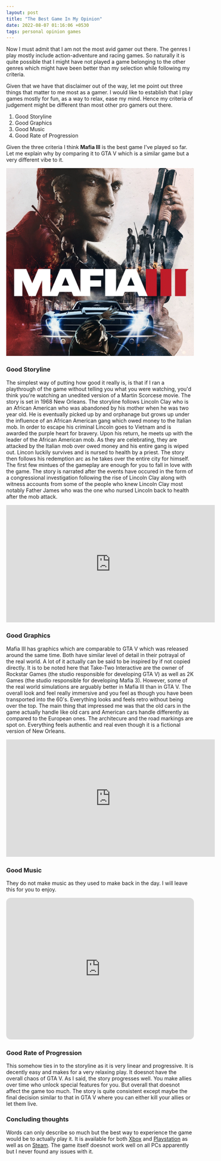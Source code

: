 ```yaml
---
layout: post
title: "The Best Game In My Opinion"
date: 2022-08-07 01:16:06 +0530
tags: personal opinion games
---
```


Now I must admit that I am not the most avid gamer out there. The genres I play mostly include action-adventure and racing games. So naturally it is quite possible that I might have not played a game belonging to the other genres which might have been better than my selection while following my criteria.

Given that we have that disclaimer out of the way, let me point out three things that matter to me most as a gamer. I would like to establish that I play games mostly for fun, as a way to relax, ease my mind. Hence my criteria of judgement might be different than most other pro gamers out there.

1. Good Storyline
2. Good Graphics
3. Good Music
4. Good Rate of Progression

Given the three criteria I think **Mafia III** is the best game I've played so far. Let me explain why by comparing it to GTA V which is a similar game but a very different vibe to it.

![Mafia 3 Poster](/assets/images/Mafia3.jpeg)

### Good Storyline

The simplest way of putting how good it really is, is that if I ran a playthrough of the game without telling you what you were watching, you'd think you're watching an unedited version of a Martin Scorcese movie. The story is set in 1968 New Orleans. The storyline follows Lincoln Clay who is an African American who was abandoned by his mother when he was two year old. He is eventually picked up by and orphanage but grows up under the influence of an African American gang which owed money to the Italian mob. In order to escape his criminal Lincoln goes to Vietnam and is awarded the purple heart for bravery. Upon his return, he meets up with the leader of the African American mob. As they are celebrating, they are attacked by the Italian mob over owed money and his entire gang is wiped out. Lincon luckily survives and is nursed to health by a priest. The story then follows his redemption arc as he takes over the entire city for himself.
The first few mintues of the gameplay are enough for you to fall in love with the game. The story is narrated after the events have occured in the form of a congressional investigation following the rise of Lincoln Clay along with witness accounts from some of the people who knew Lincoln Clay most notably Father James who was the one who nursed Lincoln back to health after the mob attack.

<iframe width="560" height="315" src="https://www.youtube.com/embed/Mv8EY1DdByI" title="YouTube video player" frameborder="0" allow="accelerometer; autoplay; clipboard-write; encrypted-media; gyroscope; picture-in-picture" allowfullscreen></iframe>

### Good Graphics

Mafia III has graphics which are comparable to GTA V which was released around the same time. Both have similar level of detail in their potrayal of the real world. A lot of it actually can be said to be inspired by if not copied directly. It is to be noted here that Take-Two Interactive are the owner of Rockstar Games (the studio responsible for developing GTA V) as well as 2K Games (the studio responsible for developing Mafia 3). However, some of the real world simulations are arguably better in Mafia III than in GTA V. The overall look and feel really immersive and you feel as though you have been transported into the 60's. Everything looks and feels retro without being over the top. The main thing that impressed me was that the old cars in the game actually handle like old cars and American cars handle differently as compared to the European ones. The architecure and the road markings are spot on. Everything feels authentic and real even though it is a fictional version of New Orleans.

<iframe width="560" height="315" src="https://www.youtube.com/embed/47-mmttS1O0" title="YouTube video player" frameborder="0" allow="accelerometer; autoplay; clipboard-write; encrypted-media; gyroscope; picture-in-picture" allowfullscreen></iframe>

### Good Music

They do not make music as they used to make back in the day. I will leave this for you to enjoy.

<iframe style="border-radius:12px" src="https://open.spotify.com/embed/playlist/4nRnjQU93hShMiNI8fomVa?utm_source=generator&theme=0" width="100%" height="380" frameBorder="0" allowfullscreen="" allow="autoplay; clipboard-write; encrypted-media; fullscreen; picture-in-picture"></iframe>

### Good Rate of Progression

This somehow ties in to the storyline as it is very linear and progressive. It is decently easy and makes for a very relaxing play. It doesnot have the overall chaos of GTA V. As I said, the story progresses well. You make allies over time who unlock special features for you. But overall that doesnot affect the game too much. The story is quite consistent except maybe the final decision similar to that in GTA V where you can either kill your allies or let them live.

### Concluding thoughts

Words can only describe so much but the best way to experience the game would be to actually play it. It is available for both [Xbox](https://www.xbox.com/en-IN/games/store/mafia-iii-definitive-edition/BVZLS7XZ68KF/0001) and [Playstation](https://www.playstation.com/en-in/games/mafia-iii/) as well as on [Steam](https://store.steampowered.com/app/360430/Mafia_III_Definitive_Edition/). The game itself doesnot work well on all PCs apparently but I never found any issues with it.

